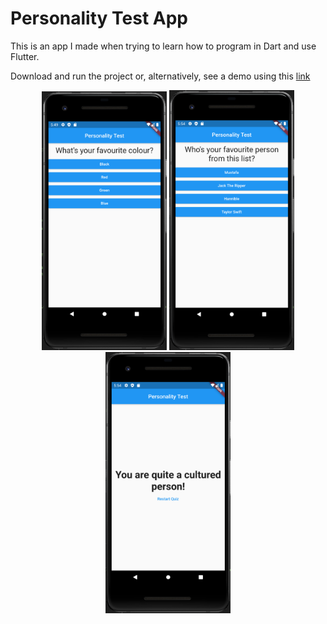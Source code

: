# Personality Test App

This is an app I made when trying to learn how to program in Dart and use Flutter. 

Download and run the project or, alternatively, see a demo using this [link](https://drive.google.com/file/d/1oA2hKEMeoPsVXLLSxSiB61K3t7Rc9ah7/view?usp=sharing)

<p align="middle">
  <img src="https://github.com/MustafaKhan670093/Personality-Test-App/blob/master/Flutter%20App%20-%201.png" width="200">
  <img src="https://github.com/MustafaKhan670093/Personality-Test-App/blob/master/Flutter%20App%20-%202.png" width="200"> 
  <img src="https://github.com/MustafaKhan670093/Personality-Test-App/blob/master/Flutter%20App%20-%203.png" width="200">
</p>
